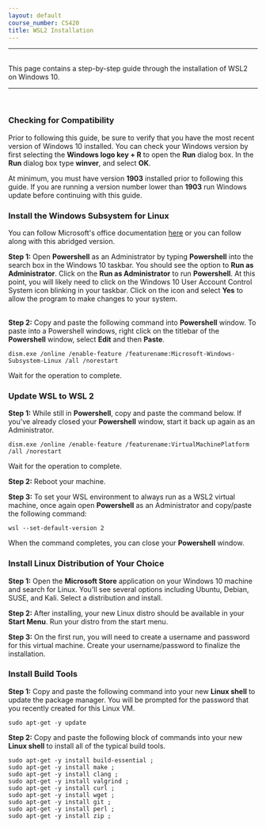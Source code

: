 ```yaml
---
layout: default
course_number: CS420
title: WSL2 Installation
---
```


<hr><br>
This page contains a step-by-step guide through the installation of WSL2 on Windows 10.

<hr><br><!-- =============================================================== -->


### Checking for Compatibility 
<!-- =============================================================== -->

Prior to following this guide, be sure to verify that you have the most recent version
of Windows 10 installed.  You can check your Windows version by first selecting the 
**Windows logo key + R** to open the **Run** dialog box. In the **Run** dialog box 
type **winver**, and select **OK**. 

At minimum, you must have version **1903** installed prior to following this guide. If you
are running a version number lower than **1903** run Windows update before continuing with 
this guide.


### Install the Windows Subsystem for Linux 
<!-- =============================================================== -->

You can follow Microsoft's office documentation [here](https://docs.microsoft.com/en-us/windows/wsl/install-win10) 
or you can follow along with this abridged version.

**Step 1:** Open **Powershell** as an Administrator by typing **Powershell** into the 
search box in the Windows 10 taskbar.  You should see the option to **Run as Administrator**.
Click on the **Run as Administrator** to run **Powershell**.  At this point, you will 
likely need to click on the Windows 10 User Account Control System icon blinking in your
taskbar.  Click on the icon and select **Yes** to allow the program to make changes to your system.
<br><br>

**Step 2:** 
Copy and paste the following command into **Powershell** window.  To paste into a Powershell 
windows, right click on the titlebar of the **Powershell** window, select **Edit** and then **Paste**.

```
dism.exe /online /enable-feature /featurename:Microsoft-Windows-Subsystem-Linux /all /norestart
```

Wait for the operation to complete.


### Update WSL to WSL 2 
<!-- =============================================================== -->

**Step 1:** While still in **Powershell**, copy and paste the command below.  If you've
already closed your **Powershell** window, start it back up again as an Administrator.

```
dism.exe /online /enable-feature /featurename:VirtualMachinePlatform /all /norestart
```

Wait for the operation to complete.


**Step 2:** Reboot your machine.


**Step 3:** To set your WSL environment to always run as a WSL2 virtual machine, once 
again open **Powershell** as an Administrator and copy/paste the following command:

```
wsl --set-default-version 2
```

When the command completes, you can close your **Powershell** window.


### Install Linux Distribution of Your Choice 
<!-- =============================================================== -->

**Step 1:** Open the **Microsoft Store** application on your Windows 10 machine and 
search for Linux.  You'll see several options including Ubuntu, Debian, SUSE, and Kali.
Select a distribution and install.

**Step 2:** After installing, your new Linux distro should be available in your **Start Menu**.
Run your distro from the start menu.

**Step 3:** On the first run, you will need to create a username and password for this 
virtual machine.  Create your username/password to finalize the installation.


### Install Build Tools 
<!-- =============================================================== -->

**Step 1:** Copy and paste the following command into your new **Linux shell** to 
update the package manager. You will be prompted for the password that you recently 
created for this Linux VM.
```
sudo apt-get -y update
```


**Step 2:** Copy and paste the following block of commands into your new **Linux shell**
to install all of the typical build tools.

```
sudo apt-get -y install build-essential ; 
sudo apt-get -y install make ; 
sudo apt-get -y install clang ; 
sudo apt-get -y install valgrind ; 
sudo apt-get -y install curl ; 
sudo apt-get -y install wget ; 
sudo apt-get -y install git ; 
sudo apt-get -y install perl ; 
sudo apt-get -y install zip ; 
```

